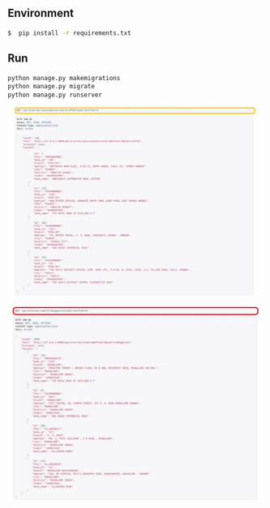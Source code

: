 
## Environment

```sh
$  pip install -r requirements.txt
```


## Run


```python
python manage.py makemigrations
python manage.py migrate
python manage.py runserver
```


![bank](bank.jpeg)

![bankbranches](bank_branches.jpeg)
